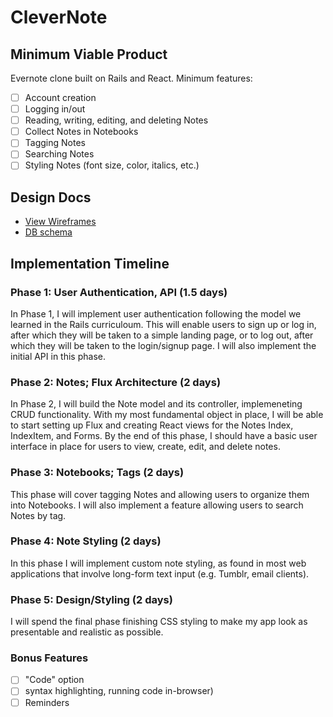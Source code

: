 # CleverNote

## Minimum Viable Product

Evernote clone built on Rails and React. Minimum features:

<!-- This is a Markdown checklist. Use it to keep track of your progress! -->

- [ ] Account creation
- [ ] Logging in/out
- [ ] Reading, writing, editing, and deleting Notes
- [ ] Collect Notes in Notebooks
- [ ] Tagging Notes
- [ ] Searching Notes
- [ ] Styling Notes (font size, color, italics, etc.)

## Design Docs
* [View Wireframes][view]
* [DB schema][schema]

[view]: ./docs/views.md
[schema]: ./docs/schema.md

## Implementation Timeline

### Phase 1: User Authentication, API (1.5 days)

In Phase 1, I will implement user authentication following the model we learned in the Rails curriculoum. This will enable users to sign up or log in, after which they will be taken to a simple landing page, or to log out, after which they will be taken to the login/signup page. I will also implement the initial API in this phase.

### Phase 2: Notes; Flux Architecture (2 days)

In Phase 2, I will build the Note model and its controller, implemeneting CRUD functionality. With my most fundamental object in place, I will be able to start setting up Flux and creating React views for the Notes Index, IndexItem, and Forms. By the end of this phase, I should have a basic user interface in place for users to view, create, edit, and delete notes.

### Phase 3: Notebooks; Tags (2 days)

This phase will cover tagging Notes and allowing users to organize them into Notebooks. I will also implement a feature allowing users to search Notes by tag.

### Phase 4: Note Styling (2 days)

In this phase I will implement custom note styling, as found in most web applications that involve long-form text input (e.g. Tumblr, email clients).

### Phase 5: Design/Styling (2 days)

I will spend the final phase finishing CSS styling to make my app look as presentable and realistic as possible.

### Bonus Features
- [ ] "Code" option
-   [ ] syntax highlighting, running code in-browser)
- [ ] Reminders
